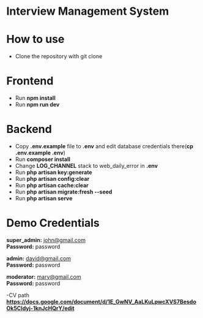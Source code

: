 # Interview Management System


# How to use 

- Clone the repository with git clone

# Frontend

- Run **npm install**
- Run **npm run dev**

# Backend 

- Copy **.env.example** file to **.env** and edit database credentials there(**cp .env.example .env**)
- Run **composer install**
- Change **LOG_CHANNEL**  stack to web_daily_error in **.env**
- Run **php artisan key:generate**
- Run **php artisan config:clear**
- Run **php artisan cache:clear**
- Run **php artisan migrate:fresh --seed**
- Run **php artisan serve**

# Demo Credentials

**super_admin:** john@gmail.com
<br/>**Password:** password

**admin:** david@gmail.com
<br/>**Password:** password

**moderator:** mary@gmail.com
<br/>**Password:** password

-CV path  **https://docs.google.com/document/d/1E_GwNV_AaLKuLpwcXVS7BesdoOk5CIdyj-1knJcHQrY/edit**

